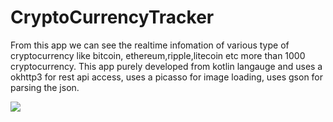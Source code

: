 # CryptoCurrencyTracker
From this app we can see the realtime infomation of various type of cryptocurrency like bitcoin, ethereum,ripple,litecoin etc more than 1000 cryptocurrency.
This app purely developed from kotlin langauge and uses a okhttp3 for rest api access, uses a picasso for image loading, uses gson for parsing the json.


![](gif/20180328_213608.gif)
